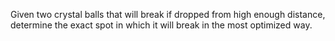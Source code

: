 Given two crystal balls that will break if dropped from high enough distance, determine the exact spot in which it will break in the most optimized way.
